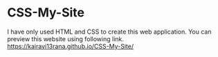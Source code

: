 # CSS-My-Site
I have only used HTML and CSS to create this web application. You can preview this website using following link.
https://kairavi13rana.github.io/CSS-My-Site/
